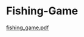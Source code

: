 # Fishing-Game


[fishing_game.pdf](https://github.com/HSHyeon/Fishing-Game/files/5542196/fishing_game.pdf)
